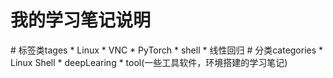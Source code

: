 <h1>我的学习笔记说明</h1>
# 标签类tages
* Linux 
* VNC 
* PyTorch 
* shell 
* 线性回归
# 分类categories
* Linux Shell
* deepLearing
* tool(一些工具软件，环境搭建的学习笔记)